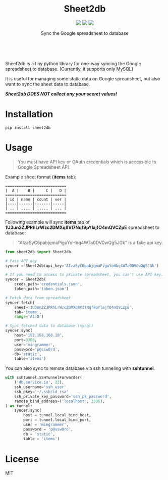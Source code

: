 <br><br>

<h1 align="center">Sheet2db</h1>

<p align="center">
  <a href="/LICENSE"><img src="https://img.shields.io/badge/license-MIT-blue.svg"/></a>
  <a href="https://badge.fury.io/py/sheet2db"><img src="https://badge.fury.io/py/sheet2db.svg"></a>
  <a href="https://docs.python.org/3/index.html"><img src="https://img.shields.io/badge/python-3.x-blue.svg"/></a>
</p>

<p align="center">
  Sync the Google spreadsheet to database
</p>

<br><br><br>

Sheet2db is a tiny python library for one-way syncing the Google spreadsheet to database. (Currently, it supports only MySQL)

It is useful for managing some static data on Google spreadsheet, but also want to sync the sheet data to database.

***Sheet2db DOES NOT collect any your secret values!***

# Installation

```
pip install sheet2db
```

# Usage

> You must have API key or OAuth credentials which is accessible to Google Spreadsheet API.

Example sheet format (**items** tab):

````
===========================
|  A |    B |     C |   D |
===========================
| id | name | count | ver |
|----|------|-------|-----|
| .. | .... | ..... | ... |
===========================
````

Following example will sync **items** tab of **1U3un2ZJPRhLrWzc2DMXq8VI7Nqf9pYlajfO4mQVCZpE** spreadsheet to database:

> "AIzaSyC6pabjqmaPiguYoHbq4W7a0DV0wQg5JGk" is a fake api key.

```python
from sheet2db import Sheet2db

# Pass API key
syncer = Sheet2db(api_key='AIzaSyC6pabjqmaPiguYoHbq4W7a0DV0wQg5JGk')

# If you need to access to private spreadsheet, you can't use API key. Use oauth credentials instead.
syncer = Sheet2db(
    creds_path='credentials.json',
    token_path='token.json')

# Fetch data from spreadsheet
syncer.fetch(
    sheet='1U3un2ZJPRhLrWzc2DMXq8VI7Nqf9pYlajfO4mQVCZpE',
    tab='items',
    range='A1:D')

# Sync fetched data to database (mysql)
syncer.sync(
    host='192.168.168.10',
    port=3306,
    user='mingrammer',
    password='p@ssw0rd',
    db='static',
    table='items')
```

You can also sync to remote database via ssh tunneling with **sshtunnel**.

```python
with sshtunnel.SSHTunnelForwarder(
    ('db.service.io', 22),
    ssh_username='ssh_user'
    ssh_pkey='~/.ssh/id_rsa'
    ssh_private_key_password='ssh_pk_password',
    remote_bind_address=('localhost', 3306),
) as tunnel:
    syncer.sync(
        host = tunnel.local_bind_host,
        port = tunnel.local_bind_port,
        user = 'mingrammer',
        password = 'p@ssw0rd',
        db = 'static',
        table = 'items')
```

# License

MIT
